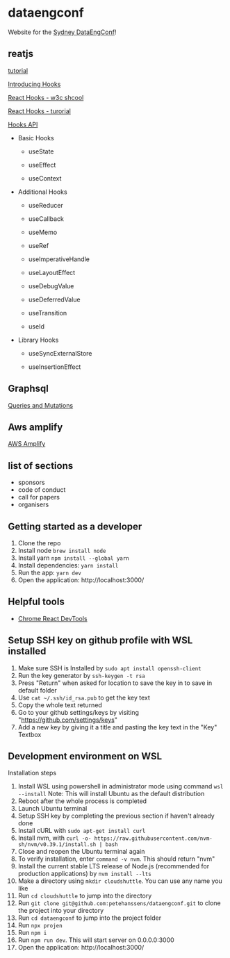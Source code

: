# dataengconf

Website for the [Sydney DataEngConf](https://dataengconf.com.au/)!

## reatjs
 
[tutorial](https://reactjs.org/tutorial/tutorial.html)

[Introducing Hooks](https://reactjs.org/docs/hooks-intro.html)

[React Hooks - w3c shcool](https://www.w3schools.com/react/react_hooks.asp)

[React Hooks - turorial](https://www.javatpoint.com/react-hooks#:~:text=Hooks%20are%20the%20new%20feature,does%20not%20work%20inside%20classes.)

[Hooks API](https://reactjs.org/docs/hooks-reference.html)

- Basic Hooks

    - useState

    - useEffect

    - useContext

- Additional Hooks

    - useReducer

    - useCallback

    - useMemo

    - useRef

    - useImperativeHandle

    - useLayoutEffect

    - useDebugValue

    - useDeferredValue

    - useTransition

    - useId

- Library Hooks

    - useSyncExternalStore

    - useInsertionEffect

## Graphsql

[Queries and Mutations](https://graphql.org/learn/queries/)

## Aws amplify

[AWS Amplify](https://aws.amazon.com/amplify/#:~:text=AWS%20Amplify%20is%20a%20set,as%20your%20use%20cases%20evolve.)

## list of sections

- sponsors
- code of conduct
- call for papers
- organisers


## Getting started as a developer

1. Clone the repo
2. Install node `brew install node` 
3. Install yarn `npm install --global yarn`
4. Install dependencies: `yarn install`
5. Run the app: `yarn dev`
6. Open the application: http://localhost:3000/

## Helpful tools
- [Chrome React DevTools](https://chrome.google.com/webstore/detail/react-developer-tools/fmkadmapgofadopljbjfkapdkoienihi)

## Setup SSH key on github profile with WSL installed

1. Make sure SSH is Installed by `sudo apt install openssh-client`
2. Run the key generator by `ssh-keygen -t rsa`
3. Press "Return" when asked for location to save the key in to save in default folder
4. Use `cat ~/.ssh/id_rsa.pub` to get the key text
5. Copy the whole text returned
6. Go to your github settings/keys by visiting "https://github.com/settings/keys"
7. Add a new key by giving it a title and pasting the key text in the "Key" Textbox

## Development environment on WSL

Installation steps

1. Install WSL using powershell in administrator mode using command `wsl --install`
Note: This will install Ubuntu as the default distribution
2. Reboot after the whole process is completed
3. Launch Ubuntu terminal
4. Setup SSH key by completing the previous section if haven't already done
5. Install cURL with `sudo apt-get install curl`
6. Install nvm, with `curl -o- https://raw.githubusercontent.com/nvm-sh/nvm/v0.39.1/install.sh | bash`
7. Close and reopen the Ubuntu terminal again
8. To verify installation, enter `command -v nvm`. This should return "nvm"
9. Install the current stable LTS release of Node.js (recommended for production applications) by `nvm install --lts`
10. Make a directory using `mkdir cloudshuttle`. You can use any name you like
11. Run `cd cloudshuttle` to jump into the directory
12. Run `git clone git@github.com:petehanssens/dataengconf.git` to clone the project into your directory
13. Run `cd dataengconf` to jump into the project folder
14. Run `npx projen`
15. Run `npm i`
16. Run `npm run dev`. This will start server on 0.0.0.0:3000
17. Open the application: http://localhost:3000/
